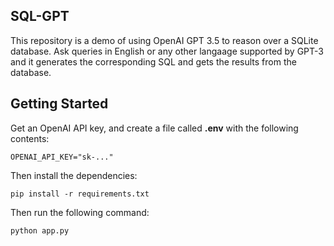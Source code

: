 ## SQL-GPT
This repository is a demo of using OpenAI GPT 3.5 to reason over a SQLite database. Ask queries in English or any other langaage supported by GPT-3 and it generates the corresponding SQL and gets the results from the database.

## Getting Started
Get an OpenAI API key, and create a file called **.env** with the following contents:
```
OPENAI_API_KEY="sk-..."
```

Then install the dependencies:
```
pip install -r requirements.txt
```

Then run the following command:
```
python app.py
```